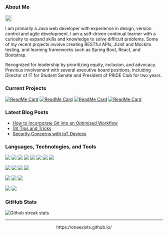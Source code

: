 ### About Me

<a href="https://www.linkedin.com/in/skylar-lynner-826079188/">
  <img align="left" alt="Skylar's LinkedIn" width="22px" src="https://cdn.jsdelivr.net/npm/simple-icons@v3/icons/linkedin.svg" />
</a>
<br><br>
I am primarily a Java web developer with experience in design, version control and agile development. I am a self-driven continual learner 
with a curiosity to expand skills and knowledge to solve difficult problems. Some of my recent projects involve creating RESTful APIs, 
JUnit and Mockito testing, and learning frameworks such as Spring Boot, React, and Bootstrap.

Recognized for leadership by prioritizing equity, inclusion, and advocacy. Previous involvement with several executive board positions, 
including Director of IT for Student Senate and President of PRIDE Club for two years.

### Current Projects
[![ReadMe Card](https://github-readme-stats.vercel.app/api/pin/?username=oneexists&repo=readingTracker)]([https://github.com/oneexists/readingTracker])
[![ReadMe Card](https://github-readme-stats.vercel.app/api/pin/?username=oneexists&repo=Dictionary)]([https://github.com/oneexists/Dictionary])
[![ReadMe Card](https://github-readme-stats.vercel.app/api/pin/?username=oneexists&repo=pyutil)]([https://github.com/oneexists/pyutil])
[![ReadMe Card](https://github-readme-stats.vercel.app/api/pin/?username=oneexists&repo=oneexists.github.io)]([https://github.com/oneexists/oneexists.github.io])

### Latest Blog Posts

- [How to Incorporate Git into an Optimized Workflow](https://oneexists.github.io/git/2022-05-09-optimized-workflow.html)
- [Git Tips and Tricks](https://oneexists.github.io/git/2022-05-09-git-tricks.html)
- [Security Concerns with IoT Devices](https://oneexists.github.io/security/2021-11-20-iot.html)

### Languages, Technologies, and Tools

<p>
  <img src="https://img.shields.io/badge/Java-ED8B00?style=for-the-badge&logo=java&logoColor=white" />
  <img src="https://img.shields.io/badge/Python-3776AB?style=for-the-badge&logo=python&logoColor=white" />
  <img src="https://img.shields.io/badge/C-00599C?style=for-the-badge&logo=c&logoColor=white" />
  <img src="https://img.shields.io/badge/C%2B%2B-00599C?style=for-the-badge&logo=c%2B%2B&logoColor=white" />
  <img src="https://img.shields.io/badge/JavaScript-323330?style=for-the-badge&logo=javascript&logoColor=F7DF1E" />
  <img src="https://img.shields.io/badge/HTML5-E34F26?style=for-the-badge&logo=html5&logoColor=white" />
  <img src="https://img.shields.io/badge/CSS3-1572B6?style=for-the-badge&logo=css3&logoColor=white" />
  <img src="https://img.shields.io/badge/json-5E5C5C?style=for-the-badge&logo=json&logoColor=white" />
</p>

<p>
  <img src="https://img.shields.io/badge/React-20232A?style=for-the-badge&logo=react&logoColor=61DAFB" />
  <img src="https://img.shields.io/badge/Bootstrap-563D7C?style=for-the-badge&logo=bootstrap&logoColor=white" />
  <img src="https://img.shields.io/badge/jQuery-0769AD?style=for-the-badge&logo=jquery&logoColor=white" />
  <img src="https://img.shields.io/badge/Django-092E20?style=for-the-badge&logo=django&logoColor=white" />
</p>

<p>
  <img src="https://img.shields.io/badge/Visual_Studio_Code-0078D4?style=for-the-badge&logo=visual%20studio%20code&logoColor=white" />
  <img src="https://img.shields.io/badge/Atom-66595C?style=for-the-badge&logo=Atom&logoColor=white" />
  <img src="https://img.shields.io/badge/Eclipse-2C2255?style=for-the-badge&logo=eclipse&logoColor=white" />
</p>

<p>
  <img src="https://img.shields.io/badge/MySQL-00000F?style=for-the-badge&logo=mysql&logoColor=white" />
  <img src="https://img.shields.io/badge/PostgreSQL-316192?style=for-the-badge&logo=postgresql&logoColor=white" />
</p>

### GitHub Stats

<img align="center" src="https://github-readme-streak-stats.herokuapp.com?user=oneexists&theme=vue-dark&hide_border=true&date_format=M%20j%5B%2C%20Y%5D" alt="Github streak stats" />

<!-- <img align="center" src="https://github-readme-stats.vercel.app/api?username=oneexists&show_icons=true&include_all_commits=true&theme=cobalt&hide_border=true" alt="Github activity stats" /> 

<img align="center" src="https://github-readme-stats.vercel.app/api/top-langs/?username=oneexists&layout=compact&theme=cobalt&hide_border=true" /> -->

---
<p align="center">
  https://oneexists.github.io/
</p>
